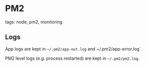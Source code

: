 # PM2

tags: node, pm2, monitoring

## Logs

App logs are kept in `~/.pm2/app-out.log` and ~/.pm2/app-error.log`.

PM2 level logs (e.g. process restarted) are kept in `~/.pm2/pm2.log`.
